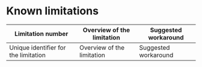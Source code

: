 # Known limitations

| Limitation number | Overview of the limitation | Suggested workaround |  
| ------------ | ------------------- | ------ |
| Unique identifier for the limitation | Overview of the limitation | Suggested workaround | 